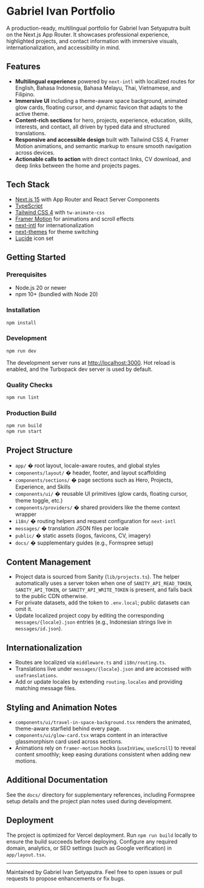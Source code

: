 # Gabriel Ivan Portfolio

A production-ready, multilingual portfolio for Gabriel Ivan Setyaputra built on the Next.js App Router. It showcases professional experience, highlighted projects, and contact information with immersive visuals, internationalization, and accessibility in mind.

## Features
- **Multilingual experience** powered by `next-intl` with localized routes for English, Bahasa Indonesia, Bahasa Melayu, Thai, Vietnamese, and Filipino.
- **Immersive UI** including a theme-aware space background, animated glow cards, floating cursor, and dynamic favicon that adapts to the active theme.
- **Content-rich sections** for hero, projects, experience, education, skills, interests, and contact, all driven by typed data and structured translations.
- **Responsive and accessible design** built with Tailwind CSS 4, Framer Motion animations, and semantic markup to ensure smooth navigation across devices.
- **Actionable calls to action** with direct contact links, CV download, and deep links between the home and projects pages.

## Tech Stack
- [Next.js 15](https://nextjs.org/) with App Router and React Server Components
- [TypeScript](https://www.typescriptlang.org/)
- [Tailwind CSS 4](https://tailwindcss.com/) with `tw-animate-css`
- [Framer Motion](https://www.framer.com/motion/) for animations and scroll effects
- [next-intl](https://next-intl-docs.vercel.app/) for internationalization
- [next-themes](https://github.com/pacocoursey/next-themes) for theme switching
- [Lucide](https://lucide.dev/) icon set

## Getting Started
### Prerequisites
- Node.js 20 or newer
- npm 10+ (bundled with Node 20)

### Installation
```bash
npm install
```

### Development
```bash
npm run dev
```
The development server runs at [http://localhost:3000](http://localhost:3000). Hot reload is enabled, and the Turbopack dev server is used by default.

### Quality Checks
```bash
npm run lint
```

### Production Build
```bash
npm run build
npm run start
```

## Project Structure
- `app/` � root layout, locale-aware routes, and global styles
- `components/layout/` � header, footer, and layout scaffolding
- `components/sections/` � page sections such as Hero, Projects, Experience, and Skills
- `components/ui/` � reusable UI primitives (glow cards, floating cursor, theme toggle, etc.)
- `components/providers/` � shared providers like the theme context wrapper
- `i18n/` � routing helpers and request configuration for `next-intl`
- `messages/` � translation JSON files per locale
- `public/` � static assets (logos, favicons, CV, imagery)
- `docs/` � supplementary guides (e.g., Formspree setup)

## Content Management
- Project data is sourced from Sanity (`lib/projects.ts`). The helper automatically uses a server token when one of `SANITY_API_READ_TOKEN`, `SANITY_API_TOKEN`, or `SANITY_API_WRITE_TOKEN` is present, and falls back to the public CDN otherwise.
- For private datasets, add the token to `.env.local`; public datasets can omit it.
- Update localized project copy by editing the corresponding `messages/{locale}.json` entries (e.g., Indonesian strings live in `messages/id.json`).


## Internationalization
- Routes are localized via `middleware.ts` and `i18n/routing.ts`.
- Translations live under `messages/{locale}.json` and are accessed with `useTranslations`.
- Add or update locales by extending `routing.locales` and providing matching message files.

## Styling and Animation Notes
- `components/ui/travel-in-space-background.tsx` renders the animated, theme-aware starfield behind every page.
- `components/ui/glow-card.tsx` wraps content in an interactive glassmorphism card used across sections.
- Animations rely on `framer-motion` hooks (`useInView`, `useScroll`) to reveal content smoothly; keep easing durations consistent when adding new motions.

## Additional Documentation
See the `docs/` directory for supplementary references, including Formspree setup details and the project plan notes used during development.

## Deployment
The project is optimized for Vercel deployment. Run `npm run build` locally to ensure the build succeeds before deploying. Configure any required domain, analytics, or SEO settings (such as Google verification) in `app/layout.tsx`.

---
Maintained by Gabriel Ivan Setyaputra. Feel free to open issues or pull requests to propose enhancements or fix bugs.
